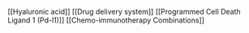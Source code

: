[[Hyaluronic acid]]
[[Drug delivery system]]
[[Programmed Cell Death Ligand 1 (Pd-l1)]]
[[Chemo-immunotherapy Combinations]]
